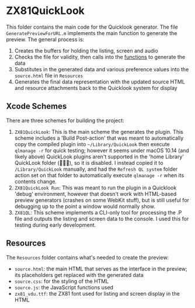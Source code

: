 # ZX81QuickLook

This folder contains the main code for the Quicklook generator. The file `GeneratePreviewForURL.m` implements the main function to generate the preview. The general process is:

1. Creates the buffers for holding the listing, screen and audio
2. Checks the file for validity, then calls into the [functions](../ZX81%20Functions) to generate the data
3. Substitutes in the generated data and various preference values into the `source.html` file in `Resources`
4. Generates the final data representation with the updated source HTML and resource attachments back to the Quicklook system for display

## Xcode Schemes

There are three schemes for building the project:

1. `ZX81QuickLook`: This is the main scheme the generates the plugin. This scheme includes a 'Build Post-action' that was meant to automatically
copy the compiled plugin into `~/Library/QuickLook` then execute `qlmanage -r` for quick testing; however it seems under macOS 10.14
(and likely above) QuickLook plugins aren't supported in the 'home Library' QuickLook folder (🤷🏻‍♂️), so it is disabled. I instead copied it to
`/Library/QuickLook` manually, and had the `Refresh QL system` folder action set on that folder to automatically execute `qlmanage -r` when its
contents change.
2. `ZX81QuickLook Run`: This was meant to run the plugin in a Quicklook 'debug' environment, however that doesn't work with HTML-based preview
generators (crashes on some WebKit stuff), but is still useful for debugging up to the point a window would normally show.
3. `ZX81QL`: This scheme implements a CLI-only tool for processing the .P file and outputs the listing and screen data to the console. I used
this for testing during early development.

## Resources

The `Resources` folder contains what's needed to create the preview:

- `source.html`: the main HTML that serves as the interface in the preview; its placeholders get replaced with the generated data
- `source.css`: for the styling of the HTML
- `source.js`: the JavaScript functions used
- `zx81_vdu.ttf`: the ZX81 font used for listing and screen display in the HTML
